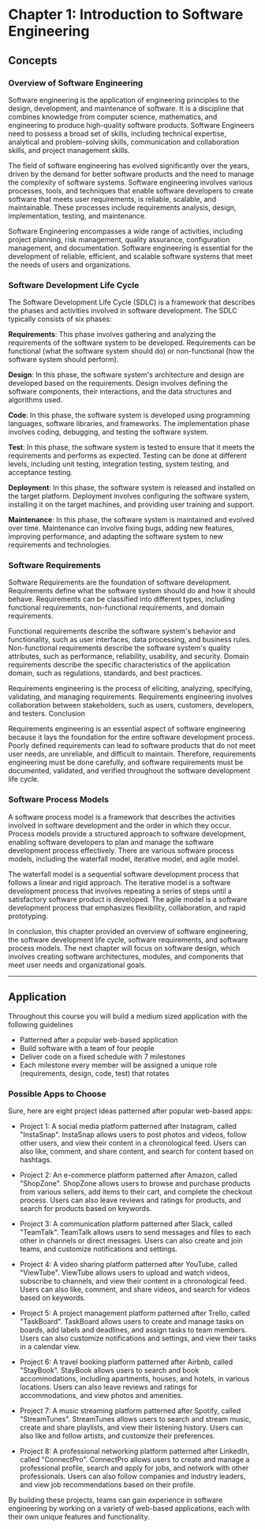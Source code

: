 # Chapter 1: Introduction to Software Engineering

## Concepts

### Overview of Software Engineering

Software engineering is the application of engineering principles to the design, development, and
maintenance of software. It is a discipline that combines knowledge from computer science,
mathematics, and engineering to produce high-quality software products.  Software Engineers need to
possess a broad set of skills, including technical expertise, analytical and problem-solving
skills, communication and collaboration skills, and project management skills. 

The field of software engineering has evolved significantly over the years, driven by the demand for
better software products and the need to manage the complexity of software systems. Software
engineering involves various processes, tools, and techniques that enable software developers to
create software that meets user requirements, is reliable, scalable, and maintainable. These
processes include requirements analysis, design, implementation, testing, and maintenance.


Software Engineering encompasses a wide range of activities, including project planning, risk
management, quality assurance, configuration management, and documentation. Software engineering is
essential for the development of reliable, efficient, and scalable software systems that meet the
needs of users and organizations. 


### Software Development Life Cycle

The Software Development Life Cycle (SDLC) is a framework that describes the phases and activities
involved in software development. The SDLC typically consists of six phases:

**Requirements**: This phase involves gathering and analyzing the
requirements of the software system to be developed. Requirements can be functional (what the
software system should do) or non-functional (how the software system should perform).

**Design**: In this phase, the software system's architecture and design are developed based on the
requirements. Design involves defining the software components, their interactions, and the
data structures and algorithms used.

**Code**: In this phase, the software system is developed using programming languages,
software libraries, and frameworks. The implementation phase involves coding, debugging, and
testing the software system.

**Test**: In this phase, the software system is tested to ensure that it meets the requirements
and performs as expected. Testing can be done at different levels, including unit testing,
integration testing, system testing, and acceptance testing.

**Deployment**: In this phase, the software system is released and installed on the target platform.
Deployment involves configuring the software system, installing it on the target machines, and
providing user training and support.

**Maintenance**: In this phase, the software system is maintained and evolved over time. Maintenance
can involve fixing bugs, adding new features, improving performance, and adapting the software
system to new requirements and technologies.


### Software Requirements

Software Requirements are the foundation of software development. Requirements define what the
software system should do and how it should behave. Requirements can be classified into different
types, including functional requirements, non-functional requirements, and domain requirements.

Functional requirements describe the software system's behavior and functionality, such as user
interfaces, data processing, and business rules. Non-functional requirements describe the software
system's quality attributes, such as performance, reliability, usability, and security. Domain
requirements describe the specific characteristics of the application domain, such as regulations,
standards, and best practices.

Requirements engineering is the process of eliciting, analyzing, specifying, validating, and
managing requirements. Requirements engineering involves collaboration between stakeholders, such
as users, customers, developers, and testers. Conclusion

Requirements engineering is an essential aspect of software engineering because it lays the
foundation for the entire software development process. Poorly defined requirements can lead to
software products that do not meet user needs, are unreliable, and difficult to maintain.
Therefore, requirements engineering must be done carefully, and software requirements must be
documented, validated, and verified throughout the software development life cycle. 


### Software Process Models

A software process model is a framework that describes the activities involved in software
development and the order in which they occur. Process models provide a structured approach to
software development, enabling software developers to plan and manage the software development
process effectively. There are various software process models, including the waterfall model,
iterative model, and agile model.

The waterfall model is a sequential software development process that follows a linear and rigid
approach. The iterative model is a software development process that involves repeating a series of
steps until a satisfactory software product is developed. The agile model is a software development
process that emphasizes flexibility, collaboration, and rapid prototyping.

In conclusion, this chapter provided an overview of software engineering, the software development
life cycle, software requirements, and software process models. The next chapter will focus on
software design, which involves creating software architectures, modules, and components that meet
user needs and organizational goals.


---

## Application

Throughout this course you will build a medium sized application with the following guidelines

* Patterned after a popular web-based application
* Build software with a team of four people
* Deliver code on a fixed schedule with 7 milestones
* Each milestone every member will be assigned a unique role (requirements, design, code, test) that rotates 


### Possible Apps to Choose

Sure, here are eight project ideas patterned after popular web-based apps:

* Project 1: A social media platform patterned after Instagram, called "InstaSnap". InstaSnap allows
  users to post photos and videos, follow other users, and view their content in a chronological
  feed. Users can also like, comment, and share content, and search for content based on hashtags.

* Project 2: An e-commerce platform patterned after Amazon, called "ShopZone". ShopZone allows users
  to browse and purchase products from various sellers, add items to their cart, and complete the
  checkout process. Users can also leave reviews and ratings for products, and search for products
  based on keywords.

* Project 3: A communication platform patterned after Slack, called "TeamTalk". TeamTalk allows
  users to send messages and files to each other in channels or direct messages. Users can also
  create and join teams, and customize notifications and settings.

* Project 4: A video sharing platform patterned after YouTube, called "ViewTube". ViewTube allows
  users to upload and watch videos, subscribe to channels, and view their content in a
  chronological feed. Users can also like, comment, and share videos, and search for videos based
  on keywords.

* Project 5: A project management platform patterned after Trello, called "TaskBoard". TaskBoard
  allows users to create and manage tasks on boards, add labels and deadlines, and assign tasks to
  team members. Users can also customize notifications and settings, and view their tasks in a
  calendar view.

* Project 6: A travel booking platform patterned after Airbnb, called "StayBook". StayBook allows
  users to search and book accommodations, including apartments, houses, and hotels, in various
  locations. Users can also leave reviews and ratings for accommodations, and view photos and
  amenities.

* Project 7: A music streaming platform patterned after Spotify, called "StreamTunes". StreamTunes
  allows users to search and stream music, create and share playlists, and view their listening
  history. Users can also like and follow artists, and customize their preferences.

* Project 8: A professional networking platform patterned after LinkedIn, called "ConnectPro".
  ConnectPro allows users to create and manage a professional profile, search and apply for jobs,
  and network with other professionals. Users can also follow companies and industry leaders, and
  view job recommendations based on their profile.

By building these projects, teams can gain experience in software engineering by working on a
variety of web-based applications, each with their own unique features and functionality.